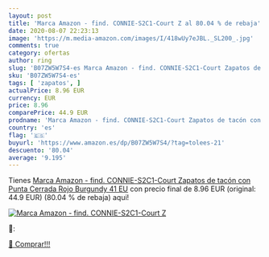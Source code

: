 ```yaml
---
layout: post
title: 'Marca Amazon - find. CONNIE-S2C1-Court Z al 80.04 % de rebaja'
date: 2020-08-07 22:23:13
image: 'https://m.media-amazon.com/images/I/418wUy7eJBL._SL200_.jpg'
comments: true
category: ofertas
author: ring
slug: 'B07ZW5W7S4-es Marca Amazon - find. CONNIE-S2C1-Court Zapatos de tacón...'
sku: 'B07ZW5W7S4-es'
tags: [ 'zapatos', ]
actualPrice: 8.96 EUR
currency: EUR
price: 8.96
comparePrice: 44.9 EUR
prodname: 'Marca Amazon - find. CONNIE-S2C1-Court Zapatos de tacón con Punta Cerrada  Rojo  Burgundy   41 EU'
country: 'es'
flag: '🇪🇸'
buyurl: 'https://www.amazon.es/dp/B07ZW5W7S4/?tag=tolees-21'
descuento: '80.04'
average: '9.195'
---
```


Tienes [Marca Amazon - find. CONNIE-S2C1-Court Zapatos de tacón con Punta Cerrada  Rojo  Burgundy   41 EU](https://www.amazon.es/dp/B07ZW5W7S4/?tag=tolees-21) con precio final de  8.96 EUR (original: 44.9 EUR) (80.04 %  de rebaja) aqui!

[![Marca Amazon - find. CONNIE-S2C1-Court Z](https://m.media-amazon.com/images/I/418wUy7eJBL._SL200_.jpg)](https://www.amazon.es/dp/B07ZW5W7S4/?tag=tolees-21)

🔎:


[🛒 Comprar!!!](https://www.amazon.es/dp/B07ZW5W7S4/?tag=tolees-21)
